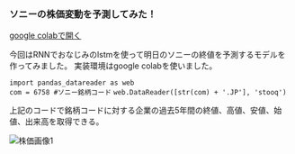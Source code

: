 ### ソニーの株価変動を予測してみた！

[google colabで開く](https://colab.research.google.com/drive/1PkRAXsBzbp4z9OTw9KnpAli7WlG19N_O?usp=sharing)

今回はRNNでおなじみのlstmを使って明日のソニーの終値を予測するモデルを作ってみました。
実装環境はgoogle colabを使いました。

`import pandas_datareader as web`<br>
`com = 6758 #ソニー銘柄コード`
`web.DataReader([str(com) + '.JP'], 'stooq')`<br>

上記のコードで銘柄コードに対する企業の過去5年間の終値、高値、安値、始値、出来高を取得できる。

![株価画像1](https://uploda1.ysklog.net/49edcf2db85d8fff471c2851a80ff6cb.png)

